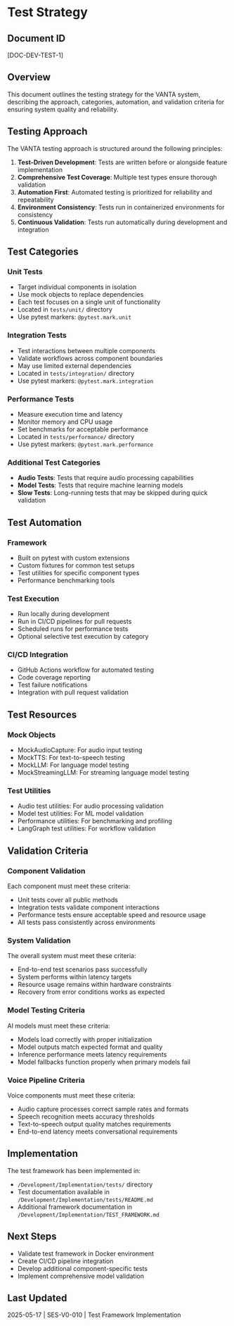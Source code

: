 # Test Strategy

## Document ID
[DOC-DEV-TEST-1]

## Overview
This document outlines the testing strategy for the VANTA system, describing the approach, categories, automation, and validation criteria for ensuring system quality and reliability.

## Testing Approach

The VANTA testing approach is structured around the following principles:

1. **Test-Driven Development**: Tests are written before or alongside feature implementation
2. **Comprehensive Test Coverage**: Multiple test types ensure thorough validation
3. **Automation First**: Automated testing is prioritized for reliability and repeatability
4. **Environment Consistency**: Tests run in containerized environments for consistency
5. **Continuous Validation**: Tests run automatically during development and integration

## Test Categories

### Unit Tests
- Target individual components in isolation
- Use mock objects to replace dependencies
- Each test focuses on a single unit of functionality
- Located in `tests/unit/` directory
- Use pytest markers: `@pytest.mark.unit`

### Integration Tests
- Test interactions between multiple components
- Validate workflows across component boundaries
- May use limited external dependencies
- Located in `tests/integration/` directory
- Use pytest markers: `@pytest.mark.integration`

### Performance Tests
- Measure execution time and latency
- Monitor memory and CPU usage
- Set benchmarks for acceptable performance
- Located in `tests/performance/` directory
- Use pytest markers: `@pytest.mark.performance`

### Additional Test Categories
- **Audio Tests**: Tests that require audio processing capabilities
- **Model Tests**: Tests that require machine learning models
- **Slow Tests**: Long-running tests that may be skipped during quick validation

## Test Automation

### Framework
- Built on pytest with custom extensions
- Custom fixtures for common test setups
- Test utilities for specific component types
- Performance benchmarking tools

### Test Execution
- Run locally during development
- Run in CI/CD pipelines for pull requests
- Scheduled runs for performance tests
- Optional selective test execution by category

### CI/CD Integration
- GitHub Actions workflow for automated testing
- Code coverage reporting
- Test failure notifications
- Integration with pull request validation

## Test Resources

### Mock Objects
- MockAudioCapture: For audio input testing
- MockTTS: For text-to-speech testing
- MockLLM: For language model testing
- MockStreamingLLM: For streaming language model testing

### Test Utilities
- Audio test utilities: For audio processing validation
- Model test utilities: For ML model validation
- Performance utilities: For benchmarking and profiling
- LangGraph test utilities: For workflow validation

## Validation Criteria

### Component Validation
Each component must meet these criteria:
- Unit tests cover all public methods
- Integration tests validate component interactions
- Performance tests ensure acceptable speed and resource usage
- All tests pass consistently across environments

### System Validation
The overall system must meet these criteria:
- End-to-end test scenarios pass successfully
- System performs within latency targets
- Resource usage remains within hardware constraints
- Recovery from error conditions works as expected

### Model Testing Criteria
AI models must meet these criteria:
- Models load correctly with proper initialization
- Model outputs match expected format and quality
- Inference performance meets latency requirements
- Model fallbacks function properly when primary models fail

### Voice Pipeline Criteria
Voice components must meet these criteria:
- Audio capture processes correct sample rates and formats
- Speech recognition meets accuracy thresholds
- Text-to-speech output quality matches requirements
- End-to-end latency meets conversational requirements

## Implementation
The test framework has been implemented in:
- `/Development/Implementation/tests/` directory
- Test documentation available in `/Development/Implementation/tests/README.md`
- Additional framework documentation in `/Development/Implementation/TEST_FRAMEWORK.md`

## Next Steps
- Validate test framework in Docker environment
- Create CI/CD pipeline integration
- Develop additional component-specific tests
- Implement comprehensive model validation

## Last Updated
2025-05-17 | SES-V0-010 | Test Framework Implementation